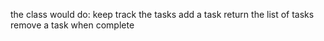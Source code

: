 the class would do:
    keep track the tasks
        add a task
        return the list of tasks
        remove a task when complete


